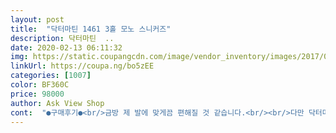 ```yaml
---
layout: post 
title:  "닥터마틴 1461 3홀 모노 스니커즈" 
description: 닥터마틴  ..
date: 2020-02-13 06:11:32 
img: https://static.coupangcdn.com/image/vendor_inventory/images/2017/05/04/15/6/f448e4e0-414c-4ab8-9662-dfe3c07887d3.jpg 
linkUrl: https://coupa.ng/bo5zEE 
categories: [1007] 
color: BF360C 
price: 98000 
author: Ask View Shop 
cont:  "●구매후기●<br/>금방 제 발에 맞게끔 편해질 것 같습니다.<br/><br/>다만 닥터마틴 특유의 첫 착화감은 역시나 부드럽지는 않습니다만<br/>더비슈즈의 기본이죠 다만 역시나 닥터마틴 그 중에서도 가장 길들이기가 극악이라는 3홀ㅠ 일하러 갈 때 신었다가 벗어서 집어던져 버리고 싶었네요 그래도 신발은 이뻐요!<br/>매우 만족합니다!!!!<br/>배송도 빨랐습니다.<br/> 정품 믿고 샀구요.<br/><br/>솔직히 너무 저렴하게 사서 짭 아닌가 했는데 찐이여서 너무 좋아요 오래 기다린 만큼 뿌듯합니다.<br/> 나중에 신발 망가지면 여기서 또 살겁니다<br/>앞코의 세련미가 돋보이는 단연 추천하는 제품입니다.<br/><br/>일반 저가의 구두보다 가죽의 퀄리티는 물론,<br/>정사이즈로 260 딱 좋습니다.<br/><br/>쿠션감도 있고 키높이 효과도 있네요.<br/><br/>포장 상태 매우 만족스럽네요!<br/>" 
---
```

